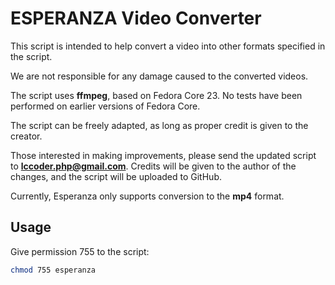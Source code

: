 # ESPERANZA Video Converter

This script is intended to help convert a video into other formats specified in the script.  

We are not responsible for any damage caused to the converted videos.  

The script uses **ffmpeg**, based on Fedora Core 23. No tests have been performed on earlier versions of Fedora Core.  

The script can be freely adapted, as long as proper credit is given to the creator.  

Those interested in making improvements, please send the updated script to **lccoder.php@gmail.com**. Credits will be given to the author of the changes, and the script will be uploaded to GitHub.  

Currently, Esperanza only supports conversion to the **mp4** format.  

## Usage

Give permission 755 to the script:
```bash
chmod 755 esperanza
